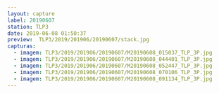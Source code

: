 ```yaml
---
layout: capture
label: 20190607
station: TLP3
date: 2019-06-08 01:50:37
preview:  TLP3/2019/201906/20190607/stack.jpg
capturas:
  - imagem: TLP3/2019/201906/20190607/M20190608_015037_TLP_3P.jpg
  - imagem: TLP3/2019/201906/20190607/M20190608_044401_TLP_3P.jpg
  - imagem: TLP3/2019/201906/20190607/M20190608_052447_TLP_3P.jpg
  - imagem: TLP3/2019/201906/20190607/M20190608_070106_TLP_3P.jpg
  - imagem: TLP3/2019/201906/20190607/M20190608_091134_TLP_3P.jpg
---
```

